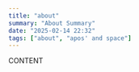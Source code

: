 ```yaml
---
title: "about"
summary: "About Summary"
date: "2025-02-14 22:32"
tags: ["about", "apos' and space"]
---
```


CONTENT
